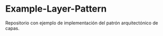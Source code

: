 # Example-Layer-Pattern
Repositorio con ejemplo de implementación del patrón arquitectónico de capas.
